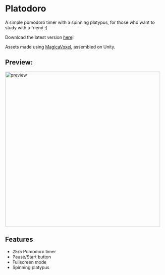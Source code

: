 


# Platodoro

A simple pomodoro timer with a spinning platypus, for those who want to study with a friend  :)

Download the latest version [here](https://github.com/enviio/platodoro/releases/tag/platodoro)!

Assets made using [MagicaVoxel](https://ephtracy.github.io/), assembled on Unity. 


## Preview:


<img src="https://github.com/enviio/platodoro/blob/main/demo.gif" width="500" title="preview">


## Features

- 25/5 Pomodoro timer
- Pause/Start button
- Fullscreen mode
- Spinning platypus
